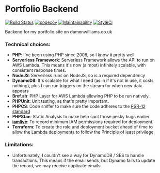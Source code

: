 # Portfolio Backend
[![Build Status](https://www.travis-ci.com/footballencarta/portfolio-backend.svg?branch=main)](https://www.travis-ci.com/footballencarta/portfolio-backend) [![codecov](https://codecov.io/gh/footballencarta/portfolio-backend/branch/main/graph/badge.svg?token=TNUFC8R5HQ)](https://codecov.io/gh/footballencarta/portfolio-backend) [![Maintainability](https://api.codeclimate.com/v1/badges/822b56afaa8eef1af1fb/maintainability)](https://codeclimate.com/github/footballencarta/portfolio-backend/maintainability) [![StyleCI](https://github.styleci.io/repos/354085678/shield?branch=main)](https://github.styleci.io/repos/354085678?branch=main)

Backend for my portfolio site on damonwilliams.co.uk

### Technical choices:

* **PHP**: I've been using PHP since 2006, so I know it pretty well.
* **Serverless Framework**: Serverless Framework allows the API to run on AWS Lambda. This means it's now (almost) 
  infinitely scalable, with consistent response times.
* **NodeJS**: Serverless runs on NodeJS, so is a required dependency
* **DynamoDB**: It's scalable for what I need (as in if it's not in use, it costs nothing), plus I can run triggers on
  the stream for when new data appears
* **Bref.sh**: PHP Layer for AWS Lambda allowing PHP to be run natively.
* **PHPUnit**: Unit testing, as that's pretty important.
* **PHPCS**: Code sniffer to make sure the code adheres to the [PSR-12 standard](https://www.php-fig.org/psr/psr-12/)
* **PHPStan**: Static Analysis to make help spot those pesky bugs earlier.
* **[iamlive](https://github.com/iann0036/iamlive)**: To record minimum IAM permissions required for deployment.
* **Terraform**: To create the role and deployment bucket ahead of time to allow the Lambda deployments to follow the 
  Principle of least privilege

### Limitations:

* Unfortunately, I couldn't see a way for DynamoDB / SES to handle transactions. This means if the email sends, but 
  Dynamo fails to update the record, we may receive duplicate emails.
